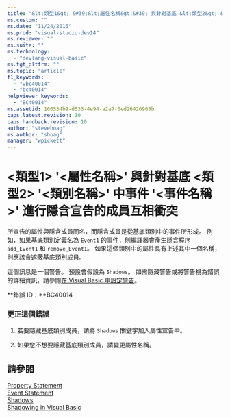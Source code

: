 ```yaml
---
title: "&lt;類型1&gt; &#39;&lt;屬性名稱&gt;&#39; 與針對基底 &lt;類型2&gt; &#39;&lt;類別名稱&gt;&#39; 中事件 &#39;&lt;事件名稱&gt;&#39; 進行隱含宣告的成員互相衝突 | Microsoft Docs"
ms.custom: ""
ms.date: "11/24/2016"
ms.prod: "visual-studio-dev14"
ms.reviewer: ""
ms.suite: ""
ms.technology: 
  - "devlang-visual-basic"
ms.tgt_pltfrm: ""
ms.topic: "article"
f1_keywords: 
  - "vbc40014"
  - "bc40014"
helpviewer_keywords: 
  - "BC40014"
ms.assetid: 100534b9-d533-4e94-a2a7-0ed26426965b
caps.latest.revision: 10
caps.handback.revision: 10
author: "stevehoag"
ms.author: "shoag"
manager: "wpickett"
---
```

# &lt;類型1&gt; &#39;&lt;屬性名稱&gt;&#39; 與針對基底 &lt;類型2&gt; &#39;&lt;類別名稱&gt;&#39; 中事件 &#39;&lt;事件名稱&gt;&#39; 進行隱含宣告的成員互相衝突
所宣告的屬性與隱含成員同名，而隱含成員是從基底類別中的事件所形成。 例如，如果基底類別定義名為 `Event1` 的事件，則編譯器會產生隱含程序 `add_Event1` 和 `remove_Event1`。 如果這個類別中的屬性具有上述其中一個名稱，則應該會遮蔽基底類別成員。  
  
 這個訊息是一個警告。 預設會假設為 `Shadows`。 如需隱藏警告或將警告視為錯誤的詳細資訊，請參閱[在 Visual Basic 中設定警告](../ide/configuring-warnings-in-visual-basic.md)。  
  
 **錯誤 ID︰**BC40014  
  
### 更正這個錯誤  
  
1.  若要隱藏基底類別成員，請將 `Shadows` 關鍵字加入屬性宣告中。  
  
2.  如果您不想要隱藏基底類別成員，請變更屬性名稱。  
  
## 請參閱  
 [Property Statement](/dotnet/visual-basic/language-reference/statements/property-statement)   
 [Event Statement](/dotnet/visual-basic/language-reference/statements/event-statement)   
 [Shadows](/dotnet/visual-basic/language-reference/modifiers/shadows)   
 [Shadowing in Visual Basic](/dotnet/visual-basic/programming-guide/language-features/declared-elements/shadowing)